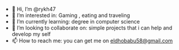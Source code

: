 - 👋 Hi, I’m @rykh47
- 👀 I’m interested in: Gaming , eating and traveling
- 🌱 I’m currently learning: degree in computer science
- 💞️ I’m looking to collaborate on: simple projects that i can help and develop my self
- 📫 How to reach me: you can get me on eldhobabu58@gmail.com

<!---
rykh47/rykh47 is a ✨ special ✨ repository because its `README.md` (this file) appears on your GitHub profile.
You can click the Preview link to take a look at your changes.
--->
